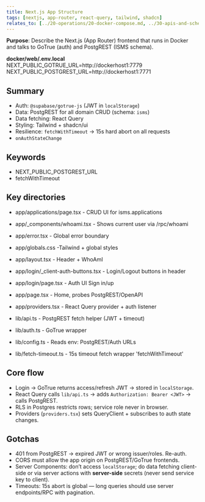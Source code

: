 ```yaml
---
title: Next.js App Structure
tags: [nextjs, app-router, react-query, tailwind, shadcn]
relates_to: [../20-operations/20-docker-compose.md, ../30-apis-and-schema/20-postgrest-routes.md]
---
```


**Purpose**: Describe the Next.js (App Router) frontend that runs in Docker and talks to GoTrue (auth) and PostgREST (ISMS schema).



**docker/web/.env.local**
NEXT_PUBLIC_GOTRUE_URL=http://dockerhost1:7779
NEXT_PUBLIC_POSTGREST_URL=http://dockerhost1:7771

## Summary
* Auth: `@supabase/gotrue-js` (JWT in `localStorage`)
* Data: PostgREST for all domain CRUD (schema: `isms`)
* Data fetching: React Query
* Styling: Tailwind + shadcn/ui
* Resilience: `fetchWithTimeout` → 15s hard abort on all requests
* `onAuthStateChange`

## Keywords
* NEXT_PUBLIC_POSTGREST_URL
* fetchWithTimeout

## Key directories
* app/applications/page.tsx - CRUD UI for isms.applications
* app/_components/whoami.tsx - Shows current user via /rpc/whoami
* app/error.tsx - Global error boundary
* app/globals.css -Tailwind + global styles
* app/layout.tsx - Header + WhoAmI
* app/login/_client-auth-buttons.tsx - Login/Logout buttons in header
* app/login/page.tsx - Auth UI Sign in/up
* app/page.tsx - Home, probes PostgREST/OpenAPI
* app/providers.tsx - React Query provider + auth listener

* lib/api.ts - PostgREST fetch helper (JWT + timeout)
* lib/auth.ts - GoTrue wrapper
* lib/config.ts - Reads env: PostgREST/Auth URLs
* lib/fetch-timeout.ts - 15s timeout fetch wrapper 'fetchWithTimeout'


## Core flow
* Login → GoTrue returns access/refresh JWT → stored in `localStorage`.
* React Query calls `lib/api.ts` → adds `Authorization: Bearer <JWT>` → calls PostgREST.
* RLS in Postgres restricts rows; service role never in browser.
* Providers (`providers.tsx`) sets QueryClient + subscribes to auth state changes.

## Gotchas
* 401 from PostgREST → expired JWT or wrong issuer/roles. Re-auth.
* CORS must allow the app origin on PostgREST/GoTrue frontends.
* Server Components: don’t access `localStorage`; do data fetching client-side or via server actions with **server-side** secrets (never send service key to client).
* Timeouts: 15s abort is global — long queries should use server endpoints/RPC with pagination.
